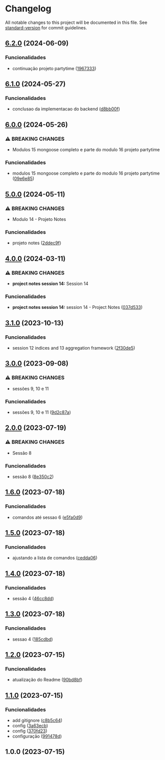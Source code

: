 # Changelog

All notable changes to this project will be documented in this file. See [standard-version](https://github.com/conventional-changelog/standard-version) for commit guidelines.

## [6.2.0](https://github.com/FabianaTavares/mongodb-basico-avancado/compare/v6.1.0...v6.2.0) (2024-06-09)


### Funcionalidades

* continuação projeto partytime ([1967333](https://github.com/FabianaTavares/mongodb-basico-avancado/commit/19673339a6bc8fc4f82f324736b0d47964e5e2b7))

## [6.1.0](https://github.com/FabianaTavares/mongodb-basico-avancado/compare/v6.0.0...v6.1.0) (2024-05-27)


### Funcionalidades

* conclusao da implementacao do backend ([d8bb00f](https://github.com/FabianaTavares/mongodb-basico-avancado/commit/d8bb00fe654cf73ca39bba2fb2618512a707e77d))

## [6.0.0](https://github.com/FabianaTavares/mongodb-basico-avancado/compare/v5.0.0...v6.0.0) (2024-05-26)


### ⚠ BREAKING CHANGES

* Modulos 15 mongoose completo e parte do modulo 16 projeto partytime

### Funcionalidades

* modulos 15 mongoose completo e parte do modulo 16 projeto partytime ([09e6e85](https://github.com/FabianaTavares/mongodb-basico-avancado/commit/09e6e85033187dd35dc2413211df36b39b0bd664))

## [5.0.0](https://github.com/FabianaTavares/mongodb-basico-avancado/compare/v4.0.0...v5.0.0) (2024-05-11)


### ⚠ BREAKING CHANGES

* Modulo 14 - Projeto Notes

### Funcionalidades

* projeto notes ([2ddec9f](https://github.com/FabianaTavares/mongodb-basico-avancado/commit/2ddec9fbdfe0d4d845365aebf4a12e5ed01b4ea5))

## [4.0.0](https://github.com/FabianaTavares/mongodb-basico-avancado/compare/v3.1.0...v4.0.0) (2024-03-11)


### ⚠ BREAKING CHANGES

* **project notes session 14:** Session 14

### Funcionalidades

* **project notes session 14:** session 14 - Project Notes ([037d533](https://github.com/FabianaTavares/mongodb-basico-avancado/commit/037d53345d0f79c98e1a7ccc4e22f2eec3699ffe))

## [3.1.0](https://github.com/FabianaTavares/mongodb-basico-avancado/compare/v3.0.0...v3.1.0) (2023-10-13)


### Funcionalidades

* session 12 indices and 13 aggregation framework ([2f30de5](https://github.com/FabianaTavares/mongodb-basico-avancado/commit/2f30de5457621e3c2d8443f46249e3236c3827f1))

## [3.0.0](https://github.com/FabianaTavares/mongodb-basico-avancado/compare/v2.0.0...v3.0.0) (2023-09-08)


### ⚠ BREAKING CHANGES

* sessões 9, 10 e 11

### Funcionalidades

* sessões 9, 10 e 11 ([9d2c87a](https://github.com/FabianaTavares/mongodb-basico-avancado/commit/9d2c87a960ee17f0a857b7d69794f08bed9600e3))

## [2.0.0](https://github.com/FabianaTavares/mongodb-basico-avancado/compare/v1.6.0...v2.0.0) (2023-07-19)


### ⚠ BREAKING CHANGES

* Sessão 8

### Funcionalidades

* sessão 8 ([8e350c2](https://github.com/FabianaTavares/mongodb-basico-avancado/commit/8e350c21f1e6bc2056fa6efc7adecc63541df1e3))

## [1.6.0](https://github.com/FabianaTavares/mongodb-basico-avancado/compare/v1.5.0...v1.6.0) (2023-07-18)


### Funcionalidades

* comandos até sessao 6 ([e5fa0d9](https://github.com/FabianaTavares/mongodb-basico-avancado/commit/e5fa0d96d1d45b0711397fa6905a8d059d58a05e))

## [1.5.0](https://github.com/FabianaTavares/mongodb-basico-avancado/compare/v1.4.0...v1.5.0) (2023-07-18)


### Funcionalidades

* ajustando a lista de comandos ([cedda06](https://github.com/FabianaTavares/mongodb-basico-avancado/commit/cedda0675328dc5a6311e27182756ecac862fc79))

## [1.4.0](https://github.com/FabianaTavares/mongodb-basico-avancado/compare/v1.3.0...v1.4.0) (2023-07-18)


### Funcionalidades

* sessão 4 ([46cc8dd](https://github.com/FabianaTavares/mongodb-basico-avancado/commit/46cc8ddd451b0c4fe7645ecf0b34172cefd67f29))

## [1.3.0](https://github.com/FabianaTavares/mongodb-basico-avancado/compare/v1.2.0...v1.3.0) (2023-07-18)


### Funcionalidades

* sessao 4 ([185cdbd](https://github.com/FabianaTavares/mongodb-basico-avancado/commit/185cdbd1bdfba538aabee5a3c3c9392a29506278))

## [1.2.0](https://github.com/FabianaTavares/mongodb-basico-avancado/compare/v1.1.0...v1.2.0) (2023-07-15)


### Funcionalidades

* atualização do Readme ([90bd8bf](https://github.com/FabianaTavares/mongodb-basico-avancado/commit/90bd8bf6b2084c0eb13c4b9b72362812ac918e15))

## [1.1.0](https://github.com/FabianaTavares/mongodb-basico-avancado/compare/v1.0.0...v1.1.0) (2023-07-15)


### Funcionalidades

* add gitignore ([c8b5c64](https://github.com/FabianaTavares/mongodb-basico-avancado/commit/c8b5c64a889278a9b590c8caa3fa19391372a2e8))
* config ([3a63ecb](https://github.com/FabianaTavares/mongodb-basico-avancado/commit/3a63ecb2a2b243dbffd0f8d47adad638bbc89097))
* config ([370fd23](https://github.com/FabianaTavares/mongodb-basico-avancado/commit/370fd2303942f233d2b53a368d6ad97863cc7e09))
* configuração ([991478d](https://github.com/FabianaTavares/mongodb-basico-avancado/commit/991478d7132840b559e08ca7f7984fbb05accd09))

## 1.0.0 (2023-07-15)
